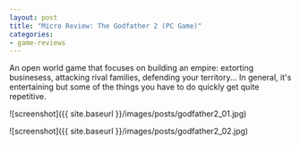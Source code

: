 ```yaml
---
layout: post
title: "Micro Review: The Godfather 2 (PC Game)"
categories:
- game-reviews
---
```



An open world game that focuses on building an empire: extorting businesess, attacking rival families, defending your territory... In general, it's entertaining but some of the things you have to do quickly get quite repetitive.


![screenshot]({{ site.baseurl }}/images/posts/godfather2_01.jpg)

![screenshot]({{ site.baseurl }}/images/posts/godfather2_02.jpg)

